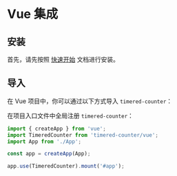 # Vue 集成

## 安装
首先，请先按照 [快速开始](../getting-started.md) 文档进行安装。

## 导入
在 Vue 项目中，你可以通过以下方式导入 `timered-counter`：

在项目入口文件中全局注册 `timered-counter`：
```typescript
import { createApp } from 'vue';
import TimeredCounter from 'timered-counter/vue';
import App from './App';

const app = createApp(App);

app.use(TimeredCounter).mount('#app');
```
